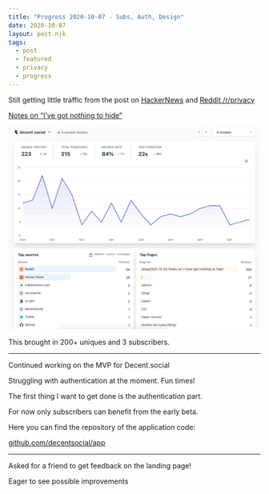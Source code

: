 ```yaml
---
title: "Progress 2020-10-07 - Subs, Auth, Design"
date: 2020-10-07
layout: post.njk
tags:
  - post
  - featured
  - privacy
  - progress
---
```


Still getting little traffic from the post on [HackerNews](https://news.ycombinator.com/item?id=24690876) and [Reddit /r/privacy](https://www.reddit.com/r/privacy/comments/j5pqvl/notes_on_ive_got_nothing_to_hide_and_other/)

[Notes on “I've got nothing to hide”](/blog/2020-10-02-Notes-on-I-have-got-nothing-to-hide/)

![stats 2020-10-06](/img/blog/stats-2020-10-06.png)

This brought in 200+ uniques and 3 subscribers.

---

Continued working on the MVP for Decent.social

Struggling with authentication at the moment. Fun times!

The first thing I want to get done is the authentication part.

For now only subscribers can benefit from the early beta.

Here you can find the repository of the application code:

[github.com/decentsocial/app](https://github.com/decentsocial/app)

---

Asked for a friend to get feedback on the landing page! 

Eager to see possible improvements